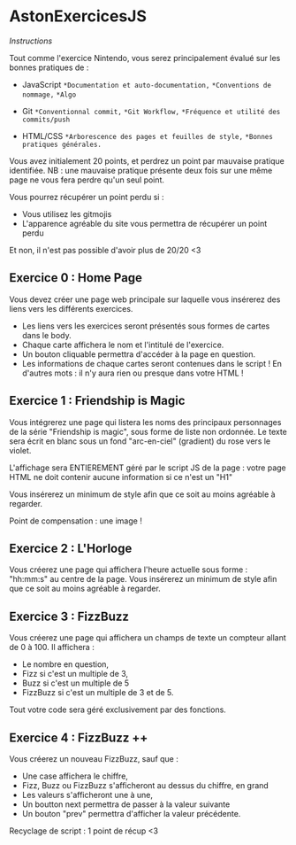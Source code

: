 # AstonExercicesJS

*Instructions*

Tout comme l'exercice Nintendo, vous serez principalement évalué sur les bonnes pratiques de : 

* JavaScript
`*Documentation et auto-documentation,`
`*Conventions de nommage,`
`*Algo`

* Git
`*Conventionnal commit,`
`*Git Workflow,`
`*Fréquence et utilité des commits/push`

* HTML/CSS
`*Arborescence des pages et feuilles de style,`
`*Bonnes pratiques générales.`

Vous avez initialement 20 points, et perdrez un point par mauvaise pratique identifiée. 
NB : une mauvaise pratique présente deux fois sur une même page ne vous fera perdre qu'un seul point. 

Vous pourrez récupérer un point perdu si  : 

* Vous utilisez les gitmojis
* L'apparence agréable du site vous permettra de récupérer un point perdu

Et non, il n'est pas possible d'avoir plus de 20/20 <3

## Exercice 0 : Home Page

Vous devez créer une page web principale sur laquelle vous insérerez des liens vers les différents exercices.

* Les liens vers les exercices seront présentés sous formes de cartes dans le body. 
* Chaque carte affichera le nom et l'intitulé de l'exercice. 
* Un bouton cliquable permettra d'accéder à la page en question. 
* Les informations de chaque cartes seront contenues dans le script ! En d'autres mots : il n'y aura rien ou presque dans votre HTML !

## Exercice 1 : Friendship is Magic

Vous intégrerez une page qui listera les noms des principaux personnages de la série "Friendship is magic", sous forme de liste non ordonnée. 
Le texte sera écrit en blanc sous un fond "arc-en-ciel" (gradient) du rose vers le violet.

L'affichage sera ENTIEREMENT géré par le script JS de la page : votre page HTML ne doit contenir aucune information si ce n'est un "H1"

Vous insérerez un minimum de style afin que ce soit au moins agréable à regarder. 

Point de compensation : une image !

## Exercice 2 : L'Horloge

Vous créerez une page qui affichera l'heure actuelle sous forme : "hh:mm:s" au centre de la page. 
Vous insérerez un minimum de style afin que ce soit au moins agréable à regarder. 

## Exercice 3 : FizzBuzz

Vous créerez une page qui affichera un champs de texte un compteur allant de 0 à 100. Il affichera : 

* Le nombre en question, 
* Fizz si c'est un multiple de 3,
* Buzz si c'est un multiple de 5
* FizzBuzz si c'est un multiple de 3 et de 5.

Tout votre code sera géré exclusivement par des fonctions.

## Exercice 4 : FizzBuzz ++

Vous créerez un nouveau FizzBuzz, sauf que : 

* Une case affichera le chiffre, 
* Fizz, Buzz ou FizzBuzz s'afficheront au dessus du chiffre, en grand
* Les valeurs s'afficheront une à une,
* Un boutton next permettra de passer à la valeur suivante
* Un bouton "prev" permettra d'afficher la valeur précédente.

Recyclage de script : 1 point de récup <3